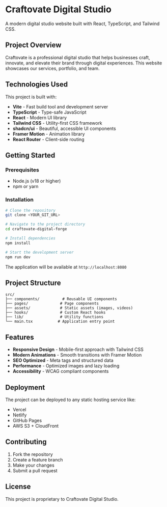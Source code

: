 # Craftovate Digital Studio

A modern digital studio website built with React, TypeScript, and Tailwind CSS.

## Project Overview

Craftovate is a professional digital studio that helps businesses craft, innovate, and elevate their brand through digital experiences. This website showcases our services, portfolio, and team.

## Technologies Used

This project is built with:

- **Vite** - Fast build tool and development server
- **TypeScript** - Type-safe JavaScript
- **React** - Modern UI library
- **Tailwind CSS** - Utility-first CSS framework
- **shadcn/ui** - Beautiful, accessible UI components
- **Framer Motion** - Animation library
- **React Router** - Client-side routing

## Getting Started

### Prerequisites

- Node.js (v18 or higher)
- npm or yarn

### Installation

```sh
# Clone the repository
git clone <YOUR_GIT_URL>

# Navigate to the project directory
cd craftovate-digital-forge

# Install dependencies
npm install

# Start the development server
npm run dev
```

The application will be available at `http://localhost:8080`

## Project Structure

```
src/
├── components/          # Reusable UI components
├── pages/              # Page components
├── assets/             # Static assets (images, videos)
├── hooks/              # Custom React hooks
├── lib/                # Utility functions
└── main.tsx           # Application entry point
```

## Features

- **Responsive Design** - Mobile-first approach with Tailwind CSS
- **Modern Animations** - Smooth transitions with Framer Motion
- **SEO Optimized** - Meta tags and structured data
- **Performance** - Optimized images and lazy loading
- **Accessibility** - WCAG compliant components

## Deployment

The project can be deployed to any static hosting service like:

- Vercel
- Netlify
- GitHub Pages
- AWS S3 + CloudFront

## Contributing

1. Fork the repository
2. Create a feature branch
3. Make your changes
4. Submit a pull request

## License

This project is proprietary to Craftovate Digital Studio.